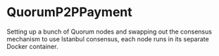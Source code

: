 # QuorumP2PPayment

Setting up a bunch of Quorum nodes and swapping out the consensus mechanism to use Istanbul consensus, each node runs in its separate Docker container.
